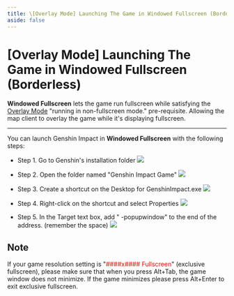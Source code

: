 ```yaml
---
title: \[Overlay Mode] Launching The Game in Windowed Fullscreen (Borderless)
aside: false
---
```


# [Overlay Mode] Launching The Game in Windowed Fullscreen (Borderless)

**Windowed Fullscreen** lets the game run fullscreen while satisfying the [Overlay Mode](https://support.qq.com/products/321980/faqs-more/?id=135544) "running in non-fullscreen mode." pre-requisite. Allowing the map client to overlay the game while it's displaying fullscreen.

---

You can launch Genshin Impact in **Windowed Fullscreen** with the following steps:

- Step 1. Go to Genshin's installation folder
  ![](./../imgs/en/manual/Fullscreen-Windowed/WF-Location-EN.png)

- Step 2. Open the folder named "Genshin Impact Game"
  ![](./../imgs/en/manual/Fullscreen-Windowed/WF-Subdir-EN.png)

- Step 3. Create a shortcut on the Desktop for GenshinImpact.exe
  ![](./../imgs/en/manual/Fullscreen-Windowed/WF-Shortcut-EN.png)

- Step 4. Right-click on the shortcut and select Properties
  ![](./../imgs/en/manual/Fullscreen-Windowed/WF-Prop-EN.png)

- Step 5. In the Target text box, add " -popupwindow" to the end of the address. (remember the space)
  ![](./../imgs/en/manual/Fullscreen-Windowed/WF-PropEdit-EN.png)

## Note

If your game resolution setting is "<span style="color: red">####x#### Fullscreen</span>" (exclusive fullscreen), please make sure that when you press Alt+Tab, the game window does not minimize. If the game minimizes please press Alt+Enter to exit exclusive fullscreen.
